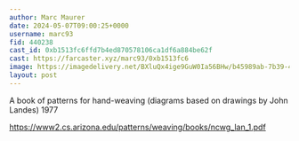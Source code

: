 ```yaml
---
author: Marc Maurer
date: 2024-05-07T09:00:25+0000
username: marc93
fid: 440238
cast_id: 0xb1513fc6ffd7b4ed870578106ca1df6a884be62f
cast: https://farcaster.xyz/marc93/0xb1513fc6
image: https://imagedelivery.net/BXluQx4ige9GuW0Ia56BHw/b45989ab-7b39-4b74-96ad-578151d7bb00/original
layout: post
---
```


A book of patterns for hand-weaving (diagrams based on drawings by John Landes) 1977

https://www2.cs.arizona.edu/patterns/weaving/books/ncwg_lan_1.pdf

<img src='https://imagedelivery.net/BXluQx4ige9GuW0Ia56BHw/b45989ab-7b39-4b74-96ad-578151d7bb00/original' alt='' referrerpolicy='no-referrer'/>
